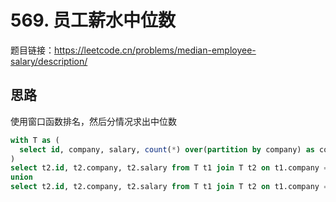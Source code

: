 # 569. 员工薪水中位数

题目链接：<https://leetcode.cn/problems/median-employee-salary/description/>

## 思路

使用窗口函数排名，然后分情况求出中位数

```sql
with T as (
  select id, company, salary, count(*) over(partition by company) as company_count, row_number() over(partition by company order by salary) as ranking from Employee
)
select t2.id, t2.company, t2.salary from T t1 join T t2 on t1.company = t2.company and t1.ranking = 1 and t2.ranking = FLOOR(t1.company_count / 2) + 1
union
select t2.id, t2.company, t2.salary from T t1 join T t2 on t1.company = t2.company and t1.ranking = 1 and t2.ranking = FLOOR(t1.company_count / 2) and t1.company_count % 2 = 0 order by id, company;
```
